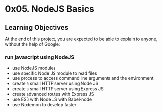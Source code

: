 # 0x05. NodeJS Basics
## Learning Objectives
At the end of this project, you are expected to be able to explain to anyone, without the help of Google:

### run javascript using NodeJS
- use NodeJS modules
- use specific Node JS module to read files
- use process to access command line arguments and the environment
- create a small HTTP server using Node JS
- create a small HTTP server using Express JS
- create advanced routes with Express JS
- use ES6 with Node JS with Babel-node
- use Nodemon to develop faster
